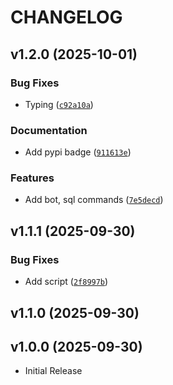 # CHANGELOG

<!-- version list -->

## v1.2.0 (2025-10-01)

### Bug Fixes

- Typing
  ([`c92a10a`](https://github.com/Inzhenerka/scooters_data_uploader/commit/c92a10a231c94bd7950609cc58e1c46bde042a46))

### Documentation

- Add pypi badge
  ([`911613e`](https://github.com/Inzhenerka/scooters_data_uploader/commit/911613edd9df5f19c42cc550bd2673ad0173405c))

### Features

- Add bot, sql commands
  ([`7e5decd`](https://github.com/Inzhenerka/scooters_data_uploader/commit/7e5decdbb0470e4851ca400c022b66b13ac29f19))


## v1.1.1 (2025-09-30)

### Bug Fixes

- Add script
  ([`2f8997b`](https://github.com/Inzhenerka/scooters_data_uploader/commit/2f8997bcb8bc75f4761fd06289af414c918905be))


## v1.1.0 (2025-09-30)


## v1.0.0 (2025-09-30)

- Initial Release
